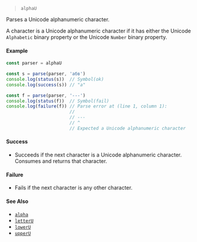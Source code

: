 <!--
 Copyright (c) 2020 Thomas J. Otterson
 
 This software is released under the MIT License.
 https://opensource.org/licenses/MIT
-->

> `alphaU`

Parses a Unicode alphanumeric character.

A character is a Unicode alphanumeric character if it has either the Unicode `Alphabetic` binary property or the Unicode `Number` binary property.

#### Example

```javascript
const parser = alphaU

const s = parse(parser, 'абв')
console.log(status(s))  // Symbol(ok)
console.log(success(s)) // "а"

const f = parse(parser, '---')
console.log(status(f))  // Symbol(fail)
console.log(failure(f)) // Parse error at (line 1, column 1):
                        //
                        // ---
                        // ^
                        // Expected a Unicode alphanumeric character
```

#### Success

* Succeeds if the next character is a Unicode alphanumeric character. Consumes and returns that character.

#### Failure

* Fails if the next character is any other character.

#### See Also

* [`alpha`](alpha.md)
* [`letterU`](letteru.md)
* [`lowerU`](loweru.md)
* [`upperU`](upperu.md)